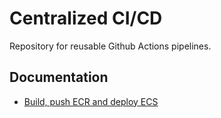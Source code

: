 # Centralized CI/CD

Repository for reusable Github Actions pipelines. 

## Documentation

- [Build, push ECR and deploy ECS ](./docs/ci-cd-ecs.md)
